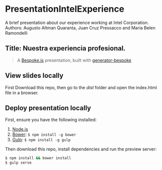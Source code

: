 # PresentationIntelExperience
A brief presentation about our experience working at Intel Corporation. Authors: Augusto Altman Quaranta, Juan Cruz Pressacco and Maria Belen Ramondelli

## Title: Nuestra experiencia profesional.
> A [Bespoke.js](http://markdalgleish.com/projects/bespoke.js) presentation, built with [generator-bespoke](https://github.com/markdalgleish/generator-bespoke)

## View slides locally
First Download this repo, then go to the _dist_ folder and open the index.html file in a browser.

## Deploy presentation locally
First, ensure you have the following installed:

1. [Node.js](http://nodejs.org)
2. [Bower](http://bower.io): `$ npm install -g bower`
3. [Gulp](http://gulpjs.com): `$ npm install -g gulp`

Then download this repo, install dependencies and run the preview server:

```bash
$ npm install && bower install
$ gulp serve
```
